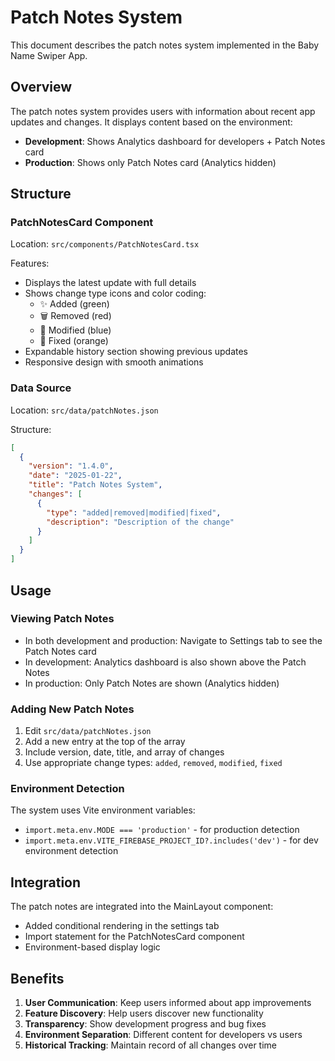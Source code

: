 # Patch Notes System

This document describes the patch notes system implemented in the Baby Name Swiper App.

## Overview

The patch notes system provides users with information about recent app updates and changes. It displays content based on the environment:

- **Development**: Shows Analytics dashboard for developers + Patch Notes card
- **Production**: Shows only Patch Notes card (Analytics hidden)

## Structure

### PatchNotesCard Component
Location: `src/components/PatchNotesCard.tsx`

Features:
- Displays the latest update with full details
- Shows change type icons and color coding:
  - ✨ Added (green)
  - 🗑️ Removed (red)  
  - 🔧 Modified (blue)
  - 🐛 Fixed (orange)
- Expandable history section showing previous updates
- Responsive design with smooth animations

### Data Source
Location: `src/data/patchNotes.json`

Structure:
```json
[
  {
    "version": "1.4.0",
    "date": "2025-01-22", 
    "title": "Patch Notes System",
    "changes": [
      {
        "type": "added|removed|modified|fixed",
        "description": "Description of the change"
      }
    ]
  }
]
```

## Usage

### Viewing Patch Notes
- In both development and production: Navigate to Settings tab to see the Patch Notes card
- In development: Analytics dashboard is also shown above the Patch Notes
- In production: Only Patch Notes are shown (Analytics hidden)

### Adding New Patch Notes
1. Edit `src/data/patchNotes.json`
2. Add a new entry at the top of the array
3. Include version, date, title, and array of changes
4. Use appropriate change types: `added`, `removed`, `modified`, `fixed`

### Environment Detection
The system uses Vite environment variables:
- `import.meta.env.MODE === 'production'` - for production detection
- `import.meta.env.VITE_FIREBASE_PROJECT_ID?.includes('dev')` - for dev environment detection

## Integration

The patch notes are integrated into the MainLayout component:
- Added conditional rendering in the settings tab
- Import statement for the PatchNotesCard component
- Environment-based display logic

## Benefits

1. **User Communication**: Keep users informed about app improvements
2. **Feature Discovery**: Help users discover new functionality  
3. **Transparency**: Show development progress and bug fixes
4. **Environment Separation**: Different content for developers vs users
5. **Historical Tracking**: Maintain record of all changes over time
